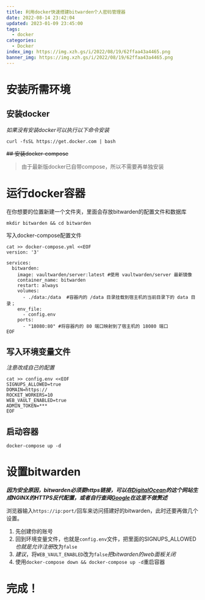 ```yaml
---
title: 利用docker快速搭建bitwarden个人密码管理器
date: 2022-08-14 23:42:04
updated: 2023-01-09 23:45:00
tags: 
  - docker
categories:
  - Docker
index_img: https://img.xzh.gs/i/2022/08/19/62ffaa43a4465.png
banner_img: https://img.xzh.gs/i/2022/08/19/62ffaa43a4465.png
---
```

# 安装所需环境
## 安装docker
*如果没有安装docker可以执行以下命令安装*
```shell
curl -fsSL https://get.docker.com | bash
```
~~## 安装docker-compose~~
> 由于最新版docker已自带compose，所以不需要再单独安装
# 运行docker容器
在你想要的位置新建一个文件夹，里面会存放bitwarden的配置文件和数据库
```shell
mkdir bitwarden && cd bitwarden
```
写入docker-compose配置文件
```docker
cat >> docker-compose.yml <<EOF
version: '3'

services:
  bitwarden:
    image: vaultwarden/server:latest #使用 vaultwarden/server 最新镜像
    container_name: bitwarden
    restart: always
    volumes:
      - ./data:/data  #容器内的 /data 目录挂载到宿主机的当前目录下的 data 目录；
    env_file:
      - config.env
    ports:
      - "18080:80" #将容器内的 80 端口映射到了宿主机的 18080 端口
EOF
```
## 写入环境变量文件
*注意改成自己的配置*
```env
cat >> config.env <<EOF
SIGNUPS_ALLOWED=true
DOMAIN=https://
ROCKET_WORKERS=10
WEB_VAULT_ENABLED=true
ADMIN_TOKEN=***
EOF
```

## 启动容器
```docker-compose up -d```

# 设置bitwarden
***因为安全原因，bitwarden必须要https链接，可以在[DigitalOcean](https://www.digitalocean.com/community/tools/nginx?global.app.lang=zhCN)的这个网站生成NGINX的HTTPS反代配置，或者自行查阅[Google](https://www.google.com/)在这里不做赘述***

浏览器输入`https://ip:port/`回车来访问搭建好的bitwarden，此时还要再做几个设置。
1. 先创建你的账号
2. 回到环境变量文件，也就是`config.env`文件，把里面的SIGNUPS_ALLOWED*也就是允许注册*改为`false`
3. *建议*，将`WEB_VAULT_ENABLED`改为`false`*把bitwarden的web面板关闭*
4. 使用```docker-compose down && docker-compose up -d```重启容器

# 完成！
